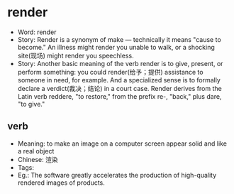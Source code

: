 # render

- Word: render
- Story: Render is a synonym of make — technically it means "cause to become." An illness might render you unable to walk, or a shocking site(现场) might render you speechless.
- Story: Another basic meaning of the verb render is to give, present, or perform something: you could render(给予；提供) assistance to someone in need, for example. And a specialized sense is to formally declare a verdict(裁决；结论) in a court case. Render derives from the Latin verb reddere, "to restore," from the prefix re-, "back," plus dare, "to give."

## verb

- Meaning: to make an image on a computer screen appear solid and like a real object
- Chinese: 渲染
- Tags: 
- Eg.: The software greatly accelerates the production of high-quality rendered images of products.

